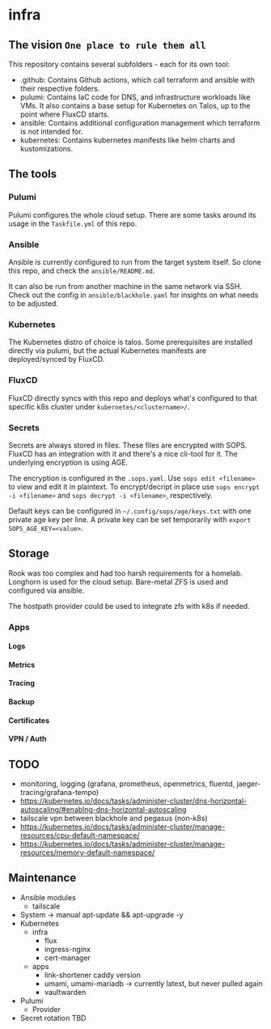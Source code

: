 # infra

## The vision `One place to rule them all`
This repository contains several subfolders - each for its own tool:
- .github: Contains Github actions, which call terraform and ansible with their respective folders.
- pulumi: Contains IaC code for DNS, and infrastructure workloads like VMs. It also contains a base setup for Kubernetes on Talos, up to the point where FluxCD starts.
- ansible: Contains additional configuration management which terraform is not intended for.
- kubernetes: Contains kubernetes manifests like helm charts and kustomizations.

## The tools

### Pulumi

Pulumi configures the whole cloud setup.
There are some tasks around its usage in the `Taskfile.yml` of this repo.

### Ansible

Ansible is currently configured to run from the target system itself.
So clone this repo, and check the `ansible/README.md`.

It can also be run from another machine in the same network via SSH.
Check out the config in `ansible/blackhole.yaml` for insights on what needs to be adjusted.

### Kubernetes

The Kubernetes distro of choice is talos.
Some prerequisites are installed directly via pulumi, but
the actual Kubernetes manifests are deployed/synced by FluxCD.

### FluxCD

FluxCD directly syncs with this repo and deploys what's configured to that specific k8s cluster under `kubernetes/<clustername>/`.

### Secrets

Secrets are always stored in files. These files are encrypted with SOPS.
FluxCD has an integration with it and there's a nice cli-tool for it.
The underlying encryption is using AGE.

The encryption is configured in the `.sops.yaml`.
Use `sops edit <filename>` to view and edit it in plaintext.
To encrypt/decript in place use `sops encrypt -i <filename>` and `sops decrypt -i <filename>`, respectively.

Default keys can be configured in `~/.config/sops/age/keys.txt` with one private age key per line.
A private key can be set temporarily with `export SOPS_AGE_KEY=<value>`.

## Storage

Rook was too complex and had too harsh requirements for a homelab.
Longhorn is used for the cloud setup.
Bare-metal ZFS is used and configured via ansible.

The hostpath provider could be used to integrate zfs with k8s if needed.

### Apps

#### Logs

#### Metrics

#### Tracing

#### Backup

#### Certificates

#### VPN / Auth


## TODO
- monitoring, logging (grafana, prometheus, openmetrics, fluentd, jaeger-tracing/grafana-tempo)
- https://kubernetes.io/docs/tasks/administer-cluster/dns-horizontal-autoscaling/#enablng-dns-horizontal-autoscaling
- tailscale vpn between blackhole and pegasus (non-k8s)
- https://kubernetes.io/docs/tasks/administer-cluster/manage-resources/cpu-default-namespace/
- https://kubernetes.io/docs/tasks/administer-cluster/manage-resources/memory-default-namespace/

## Maintenance
- Ansible modules
  - tailscale
- System -> manual apt-update && apt-upgrade -y
- Kubernetes
  - infra
    - flux
    - ingress-nginx
    - cert-manager
  - apps
    - link-shortener caddy version
    - umami, umami-mariadb -> currently latest, but never pulled again
    - vaultwarden
- Pulumi
  - Provider
- Secret rotation TBD
